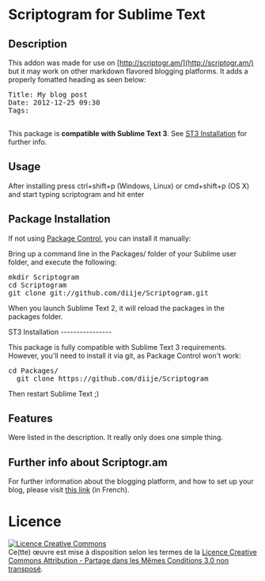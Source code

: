Scriptogram for Sublime Text
================================
Description
------------
This addon was made for use on [http://scriptogr.am/](http://scriptogr.am/) but it may work on other markdown flavored blogging platforms.  It adds a properly fomatted heading as seen below:  
<pre>Title: My blog post
Date: 2012-12-25 09:30
Tags: 

</pre>  

This package is __compatible with Sublime Text 3__. See [ST3 Installation](#st3) for further info.  

Usage  
-------
After installing press ctrl+shift+p (Windows, Linux) or cmd+shift+p (OS X) and start typing scriptogram and hit enter

Package Installation  
---------------------
If not using [Package Control](http://wbond.net/sublime_packages/package_control), you can install it manually:

Bring up a command line in the Packages/ folder of your Sublime user folder, and execute the following:

<pre>mkdir Scriptogram 
cd Scriptogram 
git clone git://github.com/diije/Scriptogram.git
</pre>
When you launch Sublime Text 2, it will reload the packages in the packages folder.  

<a name="st3" />
ST3 Installation
----------------

This package is fully compatible with Sublime Text 3 requirements.  
However, you'll need to install it via git, as Package Control won't work:  

<pre>cd Packages/  
  git clone https://github.com/diije/Scriptogram  
</pre>  

Then restart Sublime Text ;)  

Features
---------
Were listed in the description.  It really only does one simple thing.

Further info about Scriptogr.am
-------------------------------

For further information about the blogging platform, and how to set up your blog, please visit [this link](http://www.diije.fr/scriptogram-sublime-ifttt-mise-en-place-et-diffusion/) (in French).

# Licence

<a rel="license" href="http://creativecommons.org/licenses/by-sa/3.0/deed.fr"><img alt="Licence Creative Commons" style="border-width:0" src="http://i.creativecommons.org/l/by-sa/3.0/88x31.png" /></a><br />Ce(tte) œuvre est mise à disposition selon les termes de la <a rel="license" href="http://creativecommons.org/licenses/by-sa/3.0/deed.fr">Licence Creative Commons Attribution -  Partage dans les Mêmes Conditions 3.0 non transposé</a>.
